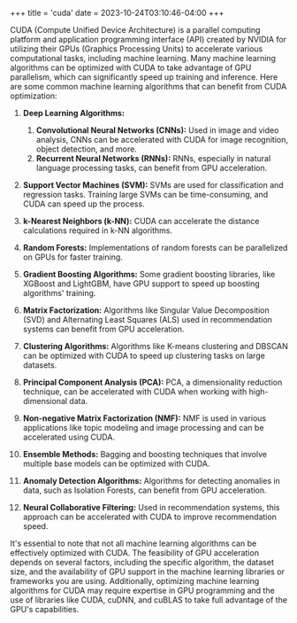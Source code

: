 +++
title = 'cuda'
date = 2023-10-24T03:10:46-04:00
+++

CUDA (Compute Unified Device Architecture) is a parallel computing platform and application programming interface (API) created by NVIDIA for utilizing their GPUs (Graphics Processing Units) to accelerate various computational tasks, including machine learning. Many machine learning algorithms can be optimized with CUDA to take advantage of GPU parallelism, which can significantly speed up training and inference. Here are some common machine learning algorithms that can benefit from CUDA optimization:

1. **Deep Learning Algorithms:**
    1. **Convolutional Neural Networks (CNNs):** Used in image and video analysis, CNNs can be accelerated with CUDA for image recognition, object detection, and more.
    2. **Recurrent Neural Networks (RNNs):** RNNs, especially in natural language processing tasks, can benefit from GPU acceleration.

2. **Support Vector Machines (SVM):** SVMs are used for classification and regression tasks. Training large SVMs can be time-consuming, and CUDA can speed up the process.

3. **k-Nearest Neighbors (k-NN):** CUDA can accelerate the distance calculations required in k-NN algorithms.

4. **Random Forests:** Implementations of random forests can be parallelized on GPUs for faster training.

5. **Gradient Boosting Algorithms:** Some gradient boosting libraries, like XGBoost and LightGBM, have GPU support to speed up boosting algorithms' training.

6. **Matrix Factorization:** Algorithms like Singular Value Decomposition (SVD) and Alternating Least Squares (ALS) used in recommendation systems can benefit from GPU acceleration.

7. **Clustering Algorithms:** Algorithms like K-means clustering and DBSCAN can be optimized with CUDA to speed up clustering tasks on large datasets.

8. **Principal Component Analysis (PCA):** PCA, a dimensionality reduction technique, can be accelerated with CUDA when working with high-dimensional data.

9. **Non-negative Matrix Factorization (NMF):** NMF is used in various applications like topic modeling and image processing and can be accelerated using CUDA.

10. **Ensemble Methods:** Bagging and boosting techniques that involve multiple base models can be optimized with CUDA.

11. **Anomaly Detection Algorithms:** Algorithms for detecting anomalies in data, such as Isolation Forests, can benefit from GPU acceleration.

12. **Neural Collaborative Filtering:** Used in recommendation systems, this approach can be accelerated with CUDA to improve recommendation speed.

It's essential to note that not all machine learning algorithms can be effectively optimized with CUDA. The feasibility of GPU acceleration depends on several factors, including the specific algorithm, the dataset size, and the availability of GPU support in the machine learning libraries or frameworks you are using. Additionally, optimizing machine learning algorithms for CUDA may require expertise in GPU programming and the use of libraries like CUDA, cuDNN, and cuBLAS to take full advantage of the GPU's capabilities.
